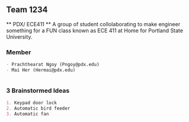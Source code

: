 ## Team 1234
** PDX/ ECE411 **
A group of student collolaborating to make engineer something for a FUN class known as ECE 411 at Home for Portland State University.

### Member

```markdown
- Prachthearat Ngoy (Pngoy@pdx.edu)
- Mai Her (Hermai@pdx.edu)



```
### 3 Brainstormed Ideas
```markdown
1. Keypad door lock
2. Automatic bird feeder
3. Automatic fan

```
